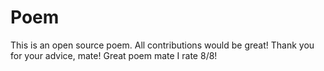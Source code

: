 # Poem
This is an open source poem. All contributions would be great!
Thank you for your advice, mate!
Great poem mate I rate 8/8!


